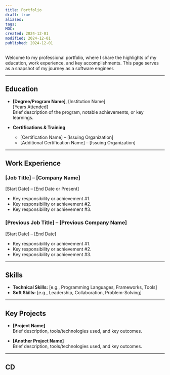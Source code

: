 ```yaml
---
title: Portfolio
draft: true
aliases: 
tags: 
MOC: 
created: 2024-12-01
modified: 2024-12-01
published: 2024-12-01
---
```

Welcome to my professional portfolio, where I share the highlights of my education, work experience, and key accomplishments. This page serves as a snapshot of my journey as a software engineer.

---

## Education

- **[Degree/Program Name]**, [Institution Name]  
    [Years Attended]  
    Brief description of the program, notable achievements, or key learnings.
    
- **Certifications & Training**
    
    - [Certification Name] – [Issuing Organization]
    - [Additional Certification Name] – [Issuing Organization]

---

## Work Experience

### [Job Title] – [Company Name]

[Start Date] – [End Date or Present]

- Key responsibility or achievement #1.
- Key responsibility or achievement #2.
- Key responsibility or achievement #3.

### [Previous Job Title] – [Previous Company Name]

[Start Date] – [End Date]

- Key responsibility or achievement #1.
- Key responsibility or achievement #2.
- Key responsibility or achievement #3.

---

## Skills

- **Technical Skills:** [e.g., Programming Languages, Frameworks, Tools]
- **Soft Skills:** [e.g., Leadership, Collaboration, Problem-Solving]

---

## Key Projects

- **[Project Name]**  
    Brief description, tools/technologies used, and key outcomes.
    
- **[Another Project Name]**  
    Brief description, tools/technologies used, and key outcomes.
    

---

## CD

